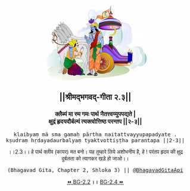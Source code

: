 <center><img src="../../asset/BG.png" alt="#API #bhagavadgitaapi #slok #nodejs #js #api #gitaapi #krishna #hinduism #vedic #ISKCON #shreemadbhagavadgita #technology"/>
<h2>||श्रीमद्‍भगवद्‍-गीता २.३||</h2>
<h3>क्लैब्यं मा स्म गमः पार्थ नैतत्त्वय्युपपद्यते |<br/>क्षुद्रं हृदयदौर्बल्यं त्यक्त्वोत्तिष्ठ परन्तप ||२-३||</h3>
<pre>klaibyaṃ mā sma gamaḥ pārtha naitattvayyupapadyate .<br/>kṣudraṃ hṛdayadaurbalyaṃ tyaktvottiṣṭha parantapa ||2-3||</pre>
<p>।।2.3।। हे पार्थ क्लीव (कायर) मत बनो। यह तुम्हारे लिये अशोभनीय है, हे ! परंतप हृदय की क्षुद्र दुर्बलता को त्यागकर खड़े हो जाओ।।</p>
<pre>(Bhagavad Gita, Chapter 2, Shloka 3) || <a href="https://twitter.com/bhagavadgitaapi">@BhagavadGitaApi</a></pre><a href="../../2/2">⏪  BG-2.2</a><b>        ।।        </b><a href="../../2/4">BG-2.4  ⏩</a></center>